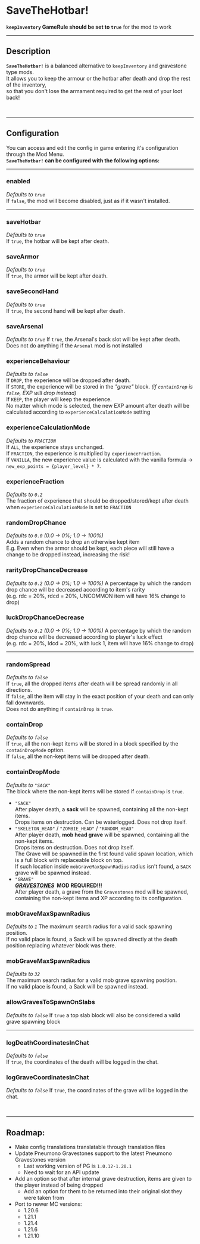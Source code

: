 # SaveTheHotbar!

**`keepInventory` GameRule should be set to `true`** for the mod to work

<hr>

## Description

**`SaveTheHotbar!`** is a balanced alternative to `keepInventory` and gravestone type mods.  
It allows you to keep the armour or the hotbar after death and drop the rest of the inventory,  
so that you don't lose the armament required to get the rest of your loot back!

<br>
<hr>

## Configuration

You can access and edit the config in game entering it's configuration through the Mod Menu.  
**`SaveTheHotbar!` can be configured with the following options:**

<hr>

### enabled

*Defaults to `true`*  
If `false`, the mod will become disabled, just as if it wasn't installed.

<hr>


### saveHotbar

*Defaults to `true`*  
If `true`, the hotbar will be kept after death.

### saveArmor

*Defaults to `true`*  
If `true`, the armor will be kept after death.

### saveSecondHand

*Defaults to `true`*  
If `true`, the second hand will be kept after death.


### saveArsenal

*Defaults to `true`*
If `true`, the Arsenal's back slot will be kept after death.  
Does not do anything if the `Arsenal` mod is not installed


### experienceBehaviour

*Defaults to `false`*  
If `DROP`, the experience will be dropped after death.  
If `STORE`, the experience will be stored in the *"grave"* block. *(if `containDrop` is `false`, EXP will drop instead)*  
If `KEEP`, the player will keep the experience.  
No matter which mode is selected, the new EXP amount after death will be calculated according to `experienceCalculationMode` setting

### experienceCalculationMode

*Defaults to `FRACTION`*  
If `ALL`, the experience stays unchanged.  
If `FRACTION`, the experience is multiplied by `experienceFraction`.  
If `VANILLA`, the new experience value is calculated with the vanilla formula -> `new_exp_points = {player_level} * 7`.

### experienceFraction

*Defaults to `0.2`*  
The fraction of experience that should be dropped/stored/kept after death when `experienceCalculationMode` is set to `FRACTION`


### randomDropChance

*Defaults to `0.0` (0.0 -> 0%; 1.0 -> 100%)*  
Adds a random chance to drop an otherwise kept item  
E.g. Even when the armor should be kept, each piece will still have a change to be dropped instead, increasing the risk!

### rarityDropChanceDecrease

*Defaults to `0.2` (0.0 -> 0%; 1.0 -> 100%)*
A percentage by which the random drop chance will be decreased according to item's rarity  
(e.g. rdc = 20%, rdcd = 20%, UNCOMMON item will have 16% change to drop)

### luckDropChanceDecrease

*Defaults to `0.2` (0.0 -> 0%; 1.0 -> 100%)*
A percentage by which the random drop chance will be decreased according to player's luck effect  
(e.g. rdc = 20%, ldcd = 20%, with luck 1, item will have 16% change to drop)

<hr>


### randomSpread

*Defaults to `false`*  
If `true`, all the dropped items after death will be spread randomly in all directions.  
If `false`, all the item will stay in the exact position of your death and can only fall downwards.  
Does not do anything if `containDrop` is `true`.

### containDrop

*Defaults to `false`*  
If `true`, all the non-kept items will be stored in a block specified by the `containDropMode` option.  
If `false`, all the non-kept items will be dropped after death.

### containDropMode

*Defaults to `"SACK"`*  
The block where the non-kept items will be stored if `containDrop` is `true`.
- `"SACK"`  
  After player death, a **sack** will be spawned, containing all the non-kept items.  
  Drops items on destruction. Can be waterlogged. Does not drop itself.
- `"SKELETON_HEAD"` / `"ZOMBIE_HEAD"` / `"RANDOM_HEAD"`   
  After player death, **mob head grave** will be spawned, containing all the non-kept items.  
  Drops items on destruction. Does not drop itself.  
  The Grave will be spawned in the first found valid spawn location, which is a full block with replaceable block on top.  
  If such location inside `mobGraveMaxSpawnRadius` radius isn't found, a `SACK` grave will be spawned instead.
- `"GRAVE"`  
  __**[*GRAVESTONES*](https://modrinth.com/mod/pneumono_gravestones)&nbsp; MOD REQUIRED!!!**__  
  After player death, a grave from the `Gravestones` mod will be spawned,  
  containing the non-kept items and XP according to its configuration.

### mobGraveMaxSpawnRadius
*Defaults to `1`*
The maximum search radius for a valid sack spawning position.  
If no valid place is found, a Sack will be spawned directly at the death position replacing whatever block was there.

### mobGraveMaxSpawnRadius

*Defaults to `32`*  
The maximum search radius for a valid mob grave spawning position.  
If no valid place is found, a Sack will be spawned instead.

### allowGravesToSpawnOnSlabs

*Defaults to `false`*
If `true` a top slab block will also be considered a valid grave spawning block

<hr>


### logDeathCoordinatesInChat

*Defaults to `false`*  
If `true`, the coordinates of the death will be logged in the chat.

### logGraveCoordinatesInChat

*Defaults to `false`*
If `true`, the coordinates of the grave will be logged in the chat.

<br>
<hr>

## Roadmap:

- Make config translations translatable through translation files
- Update Pneumono Gravestones support to the latest Pneumono Gravestones version
  - Last working version of PG is `1.0.12-1.20.1`
  - Need to wait for an API update
- Add an option so that after internal grave destruction, items are given to the player instead of being dropped
  - Add an option for them to be returned into their original slot they were taken from
- Port to newer MC versions:
  - 1.20.6
  - 1.21.1
  - 1.21.4
  - 1.21.6
  - 1.21.10
